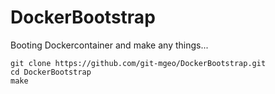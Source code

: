 # DockerBootstrap

Booting Dockercontainer and make any things...

```
git clone https://github.com/git-mgeo/DockerBootstrap.git
cd DockerBootstrap
make
```

